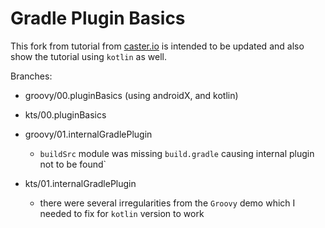 # Gradle Plugin Basics

This fork from tutorial from [caster.io](https://caster.io/lessons/creating-a-gradle-plugin) is intended to be updated and also show the tutorial using `kotlin` as well.

Branches:
- groovy/00.pluginBasics (using androidX, and kotlin)
- kts/00.pluginBasics

- groovy/01.internalGradlePlugin 
  - `buildSrc` module was missing `build.gradle` causing internal plugin not to be found`
- kts/01.internalGradlePlugin
  - there were several irregularities from the `Groovy` demo which I needed to fix for `kotlin` version to work
